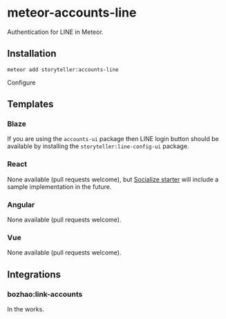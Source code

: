# meteor-accounts-line
Authentication for LINE in Meteor.


## Installation
```
meteor add storyteller:accounts-line
```

Configure 

## Templates
### Blaze
If you are using the `accounts-ui` package then LINE login button should be available by installing the `storyteller:line-config-ui` package.

### React
None available (pull requests welcome), but [Socialize starter](https://github.com/StorytellerCZ/Socialize-starter) will include a sample implementation in the future.

### Angular
None available (pull requests welcome).

### Vue
None available (pull requests welcome).

## Integrations
### bozhao:link-accounts
In the works.

